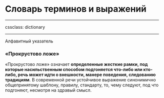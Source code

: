 # Словарь терминов и выражений

---
cssclass: dictionary

---

Алфавитный указатель


### «Прокрустово ложе»
«Прокрустово ложе» означает **определенные жесткие рамки, под которые насильственным способом подгоняется что-либо или кто-либо, речь может идти о внешности, манере поведения, следованию традициям**. В современной речи устойчивое выражение синонимично общепринятому шаблону, правилу, стандарту, то, чему следуют, под что подгоняют, несмотря на здравый смысл.